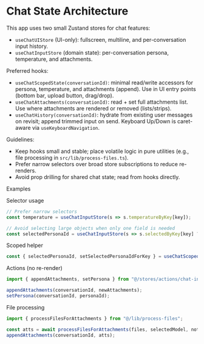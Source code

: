 # Chat State Architecture

This app uses two small Zustand stores for chat features:

- `useChatUIStore` (UI-only): fullscreen, multiline, and per-conversation input history.
- `useChatInputStore` (domain state): per-conversation persona, temperature, and attachments.

Preferred hooks:

- `useChatScopedState(conversationId)`: minimal read/write accessors for persona, temperature, and attachments (append). Use in UI entry points (bottom bar, upload button, drag/drop).
- `useChatAttachments(conversationId)`: read + set full attachments list. Use where attachments are rendered or removed (lists/strips).
- `useChatHistory(conversationId)`: hydrate from existing user messages on revisit; append trimmed input on send. Keyboard Up/Down is caret-aware via `useKeyboardNavigation`.

Guidelines:

- Keep hooks small and stable; place volatile logic in pure utilities (e.g., file processing in `src/lib/process-files.ts`).
- Prefer narrow selectors over broad store subscriptions to reduce re-renders.
- Avoid prop drilling for shared chat state; read from hooks directly.

Examples

Selector usage

```ts
// Prefer narrow selectors
const temperature = useChatInputStore(s => s.temperatureByKey[key]);

// Avoid selecting large objects when only one field is needed
const selectedPersonaId = useChatInputStore(s => s.selectedByKey[key] ?? null);
```

Scoped helper

```ts
const { selectedPersonaId, setSelectedPersonaIdForKey } = useChatScopedState(conversationId);
```

Actions (no re-render)

```ts
import { appendAttachments, setPersona } from "@/stores/actions/chat-input-actions";

appendAttachments(conversationId, newAttachments);
setPersona(conversationId, personaId);
```

File processing

```ts
import { processFilesForAttachments } from "@/lib/process-files";

const atts = await processFilesForAttachments(files, selectedModel, notify);
appendAttachments(conversationId, atts);
```
